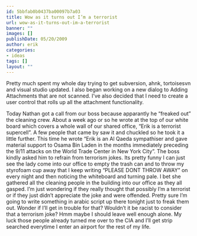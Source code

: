 ```yaml
---
id: 5bbfab0b0437ba00097b7a03
title: Wow as it turns out I’m a terrorist
url: wow-as-it-turns-out-im-a-terrorist
banner: ""
images: []
publishDate: 05/20/2009
author: erik
categories:
- ideas
tags: []
layout: ""
---
```

Pretty much spent my whole day trying to get subversion, ahnk, tortoisesvn and visual studio updated. I also began working on a new dialog to Adding Attachments that are not scanned. I&#8217;ve also decided that I need to create a user control that rolls up all the attachment functionality. 

<div>
</div>

<div>
  Today Nathan got a call from our boss because apparantly he &#8220;freaked out&#8221; the cleaning crew. About a week ago or so he wrote at the top of our white board which covers a whole wall of our shared office, &#8220;Erik is a terrorist supercell&#8221;. A few people that came by saw it and chuckled so he took it a little further. This time he wrote &#8220;Erik is an Al Qaeda sympathiser and gave material support to Osama Bin Laden in the months immediately preceding the 9/11 attacks on the World Trade Center in New York City&#8221;. The boss kindly asked him to refrain from terrorism jokes. Its pretty funny I can just see the lady come into our office to empty the trash can and to throw my styrofoam cup away that I keep writing &#8220;PLEASE DONT THROW AWAY&#8221; on every night and then noticing the whiteboard and turning pale. I bet she gathered all the cleaning people in the building into our office as they all gasped. I&#8217;m just wondering if they really thought that possibly I&#8217;m a terrorist or if they just didn&#8217;t appreciate the joke and were offended. Pretty sure I&#8217;m going to write something in arabic script up there tonight just to freak them out. Wonder if I&#8217;ll get in trouble for that? Wouldn&#8217;t it be racist to consider that a terrorism joke? Hmm maybe I should leave well enough alone. My luck those people already turned me over to the CIA and I&#8217;ll get strip searched everytime I enter an airport for the rest of my life.
</div>

<div>
</div>